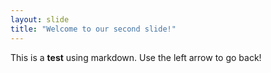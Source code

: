 ```yaml
---
layout: slide
title: "Welcome to our second slide!"
---
```

This is a **test** using markdown.
Use the left arrow to go back!
